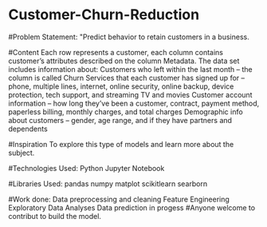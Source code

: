 # Customer-Churn-Reduction
#Problem Statement:
"Predict behavior to retain customers in a business.

#Content
Each row represents a customer, each column contains customer’s attributes described on the column Metadata.
The data set includes information about:
Customers who left within the last month – the column is called Churn
Services that each customer has signed up for – phone, multiple lines, internet, online security, online backup, device protection, tech support, and streaming TV and movies
Customer account information – how long they’ve been a customer, contract, payment method, paperless billing, monthly charges, and total charges
Demographic info about customers – gender, age range, and if they have partners and dependents

#Inspiration
To explore this type of models and learn more about the subject.

#Technologies Used:
Python
Jupyter Notebook

#Libraries Used:
pandas
numpy
matplot
scikitlearn
searborn

#Work done:
Data preprocessing and cleaning
Feature Engineering
Exploratory Data Analyses
Data prediction in progess
#Anyone welcome to contribut to build the model.
